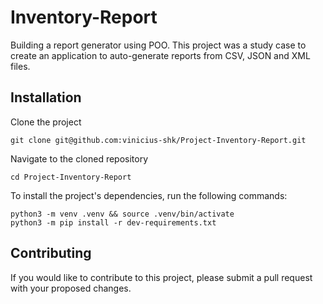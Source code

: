 # Inventory-Report

Building a report generator using POO. This project was a study case to create an application to auto-generate reports from CSV, JSON and XML files.

## Installation

Clone the project

```
git clone git@github.com:vinicius-shk/Project-Inventory-Report.git
```

Navigate to the cloned repository

```
cd Project-Inventory-Report
```

To install the project's dependencies, run the following commands:

```
python3 -m venv .venv && source .venv/bin/activate
python3 -m pip install -r dev-requirements.txt
```

## Contributing

If you would like to contribute to this project, please submit a pull request with your proposed changes.
